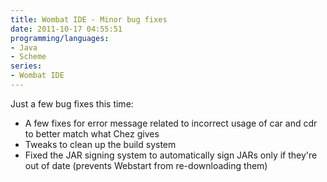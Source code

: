 ```yaml
---
title: Wombat IDE - Minor bug fixes
date: 2011-10-17 04:55:51
programming/languages:
- Java
- Scheme
series:
- Wombat IDE
---
```

Just a few bug fixes this time:

* A few fixes for error message related to incorrect usage of car and cdr to better match what Chez gives
* Tweaks to clean up the build system
* Fixed the JAR signing system to automatically sign JARs only if they're out of date (prevents Webstart from re-downloading them)
